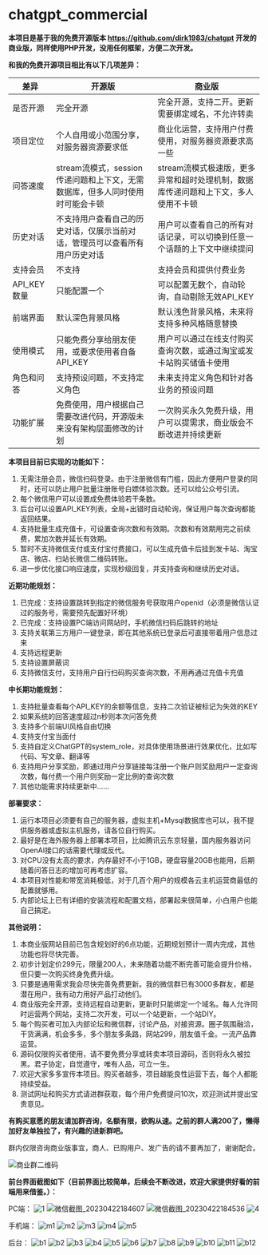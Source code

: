 # chatgpt_commercial
**本项目是基于我的免费开源版本 https://github.com/dirk1983/chatgpt 开发的商业版，同样使用PHP开发，没用任何框架，方便二次开发。**

**和我的免费开源项目相比有以下几项差异：**

| 差异 | 开源版 | 商业版 |
| --- | --- | --- |
| 是否开源 | 完全开源 | 完全开源，支持二开。更新需要绑定域名，不允许转卖 |
| 项目定位 | 个人自用或小范围分享，对服务器资源要求低 | 商业化运营，支持用户付费使用，对服务器资源要求高一些 |
| 问答速度 | stream流模式，session传递问题和上下文，无需数据库，但多人同时使用时可能会卡顿 | stream流模式极速版，更多异常和超时处理机制，数据库传递问题和上下文，多人使用不卡顿 |
| 历史对话 | 不支持用户查看自己的历史对话，仅展示当前对话，管理员可以查看所有用户历史对话 | 用户可以查看自己的所有对话记录，可以切换到任意一个话题的上下文中继续提问 |
| 支持会员 | 不支持 | 支持会员和提供付费业务 |
| API_KEY数量 | 只能配置一个 | 可以配置无数个，自动轮询，自动剔除无效API_KEY |
| 前端界面 | 默认深色背景风格 | 默认浅色背景风格，未来将支持多种风格随意替换 |
| 使用模式 | 只能免费分享给朋友使用，或要求使用者自备API_KEY | 用户可以通过在线支付购买查询次数，或通过淘宝或发卡站购买储值卡使用 |
| 角色和问答 | 支持预设问题，不支持定义角色 | 未来支持定义角色和针对各业务的预设问题 |
| 功能扩展 | 免费使用，用户根据自己需要改进代码，开源版未来没有架构层面修改的计划 | 一次购买永久免费升级，用户可以提需求，商业版会不断改进并持续更新 |

**本项目目前已实现的功能如下：**

1. 无需注册会员，微信扫码登录。由于注册微信有门槛，因此方便用户登录的同时，还可以防止用户批量注册账号白嫖体验次数。还可以给公众号引流。
2. 每个微信用户可以设置成免费体验若干条数。
3. 后台可以设置API_KEY列表，全局+出错时自动轮询，保证用户每次查询都能返回结果。
4. 支持批量生成充值卡，可设置查询次数和有效期。次数和有效期用完之前续费，累加次数并延长有效期。
5. 暂时不支持微信支付或支付宝付费接口，可以生成充值卡后挂到发卡站、淘宝店、微店、扫站长微信二维码转账。
6. 进一步优化接口响应速度，实现秒级回复，并支持查询和继续历史对话。

**近期功能规划：**

1. 已完成：支持设置跳转到指定的微信服务号获取用户openid（必须是微信认证过的服务号，需要预先配置好环境）
2. 已完成：支持设置PC端访问网站时，手机微信扫码后跳转的地址
3. 支持关联第三方用户一键登录，即在其他系统已登录后可直接带着用户信息过来
4. 支持远程更新
5. 支持设置屏蔽词
6. 支持微信支付，支持用户自行扫码购买查询次数，不用再通过充值卡充值

**中长期功能规划：**
1. 支持批量查看每个API_KEY的余额等信息，支持二次验证被标记为失效的KEY
2. 如果系统的回答速度超过n秒则本次问答免费
3. 支持多个前端UI风格自由切换
4. 支持支付宝当面付
5. 支持自定义ChatGPT的system_role，对具体使用场景进行效果优化，比如写代码、写文章、翻译等
6. 支持用户分享奖励，即通过用户分享链接每注册一个账户则奖励用户一定查询次数，每付费一个用户则奖励一定比例的查询次数
7. 其他功能需求持续更新中……

**部署要求：**
1. 运行本项目必须要有自己的服务器，虚拟主机+Mysql数据库也可以，我不提供服务器或虚拟主机服务，请各位自行购买。
2. 最好是在海外服务器上部署本项目，比如腾讯云东京轻量，国内服务器访问OpenAI接口的话需要代理或反代。
3. 对CPU没有太高的要求，内存最好不小于1GB，硬盘容量20GB也能用，后期随着问答日志的增加可再考虑扩容。
4. 本项目对性能和带宽消耗极低，对于几百个用户的规模各云主机运营商最低的配置就够用。
5. 内部论坛上已有详细的安装流程和配置文档，部署起来很简单，小白用户也能自己搞定。

**其他说明：**
1. 本商业版网站目前已包含规划好的6点功能，近期规划预计一周内完成，其他功能也将尽快完善。
2. 初步计划定价299元，限量200人，未来随着功能不断完善可能会提升价格，但只要一次购买终身免费升级。
3. 只要是通用需求我会尽快完善免费更新。我的微信群已有3000多群友，都是潜在用户，我有动力用好产品打动他们。
4. 商业版完全开源，支持远程自动更新，更新时只能绑定一个域名。每人允许同时运营两个网站，支持二次开发，可以一个站更新，一个站DIY。
5. 每个购买者可加入内部论坛和微信群，讨论产品，对接资源。圈子氛围融洽，干货满满，机会多多，多个朋友多条路，网站299，朋友值千金。一流产品靠运营。
6. 源码仅限购买者使用，请不要免费分享或转卖本项目源码，否则将永久被拉黑。君子协定，自觉遵守，唯有人品，可立一生。
7. 欢迎大家多多宣传本项目。购买者越多，项目越能良性运营下去，每个人都能持续受益。
8. 测试网址和购买方式请进群获取，每个用户免费提问10次，欢迎测试并提出宝贵意见。



**有购买意愿的朋友请加群咨询，名额有限，欲购从速。之前的群人满200了，懒得加好友单独拉了，有兴趣的进新群吧。**

群内仅限咨询商业版事宜，商人、已购用户、发广告的请不要再加了，谢谢配合。


![商业群二维码](https://user-images.githubusercontent.com/5563148/236249070-968e7bf1-a745-4902-b69c-1835b859fd52.png)






**前台界面截图如下（目前界面比较简单，后续会不断改进，欢迎大家提供好看的前端用来借鉴。）：**

PC端：
![1](https://user-images.githubusercontent.com/5563148/232329428-0388ce16-99a6-4601-9672-dc75105e5a63.png)
![微信截图_20230422184607](https://user-images.githubusercontent.com/5563148/233779493-bdbed91c-497b-41f9-9916-ae1687f03dc2.png)
![微信截图_20230422184536](https://user-images.githubusercontent.com/5563148/233779485-11120a84-4f10-4a17-ab0c-b3bb936309a8.png)
![4](https://user-images.githubusercontent.com/5563148/232328753-a43a353c-a7e0-4991-be4f-5e52639853c5.png)

手机端：
![m1](https://user-images.githubusercontent.com/5563148/232328803-2cc476ad-4ae4-480d-ae54-8c706ba19a17.jpg)
![m2](https://user-images.githubusercontent.com/5563148/232328806-e9b6d916-b921-465f-a427-87bcdf49bbc3.jpg)
![m3](https://user-images.githubusercontent.com/5563148/232328808-92102760-ab3b-40f7-b397-fe9a61eda36e.jpg)
![m4](https://user-images.githubusercontent.com/5563148/232328810-b3684b0b-1687-4f5d-9347-406a38a02689.jpg)
![m5](https://user-images.githubusercontent.com/5563148/232328801-ff8e6cae-3120-4286-9f10-a0bf9739a525.jpg)

后台：
![b1](https://user-images.githubusercontent.com/5563148/232328835-cac61a1d-146a-4194-840f-066a599e9a83.png)
![b2](https://user-images.githubusercontent.com/5563148/232328836-ef739254-7f2a-4dab-a3fc-5e5698484418.png)
![b3](https://user-images.githubusercontent.com/5563148/232328837-c7e86353-e04d-41da-a9d3-17bae3cff137.png)
![b4](https://user-images.githubusercontent.com/5563148/232328838-3150e2e2-7b88-4099-97e8-4b3e15e39db0.png)
![b5](https://user-images.githubusercontent.com/5563148/232328840-2bfa1978-e22a-4492-bf77-38c1b0655820.png)
![b6](https://user-images.githubusercontent.com/5563148/232328842-002d26bb-165c-49db-9a4e-517462298abc.png)
![b7](https://user-images.githubusercontent.com/5563148/232328844-928be3c4-ce89-470a-91c3-6c084cdde849.png)
![b8](https://user-images.githubusercontent.com/5563148/232328846-bdd1f14f-ca21-41f4-8a17-eee7b7735593.png)
![b9](https://user-images.githubusercontent.com/5563148/232328847-786ea909-96e5-4b30-80d3-e586766b90f5.png)
![b10](https://user-images.githubusercontent.com/5563148/232328849-49fe83d5-e3b8-423f-b1b2-d36153344d7b.png)
![b11](https://user-images.githubusercontent.com/5563148/232328851-70c2dfe1-5ed4-496c-a44e-f4e0c5b3cd28.png)
![b12](https://user-images.githubusercontent.com/5563148/232328853-a6884ce6-e0dc-4094-8a28-97f24df6727d.png)


